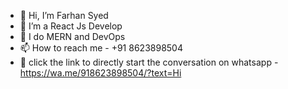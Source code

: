 - 👋 Hi, I’m Farhan Syed
- 👀 I’m a React Js Develop
- 💞️ I do MERN and DevOps
- 📫 How to reach me - +91 8623898504
- 🔗 click the link to directly start the conversation on whatsapp - https://wa.me/918623898504/?text=Hi

<!---
FSYED7X/FSYED7X is a ✨ special ✨ repository because its `README.md` (this file) appears on your GitHub profile.
You can click the Preview link to take a look at your changes.
--->
